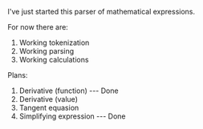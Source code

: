 I've just started this parser of mathematical expressions.

For now there are:
1) Working tokenization
2) Working parsing
3) Working calculations

Plans:
1) Derivative (function)  --- Done
2) Derivative (value)
3) Tangent equasion
4) Simplifying expression --- Done
